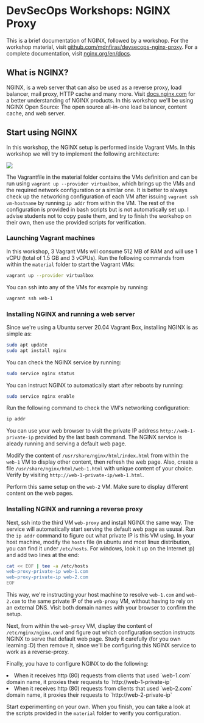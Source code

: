 # DevSecOps Workshops: NGINX Proxy

This is a brief documentation of NGINX, followed by a workshop. For the workshop material, visit <a href="https://github.com/mdnfiras/devsecops-nginx-proxy" target="_blank">github.com/mdnfiras/devsecops-nginx-proxy</a>. For a complete documentation, visit <a href="https://nginx.org/en/docs/" target="_blank">nginx.org/en/docs</a>.

## What is NGINX?

NGINX, is a web server that can also be used as a reverse proxy, load balancer, mail proxy, HTTP cache and many more. Visit <a href="https://docs.nginx.com" target="_blank">docs.nginx.com</a> for a better understanding of NGINX products. In this workshop we'll be using NGINX Open Source: The open source all-in-one load balancer, content cache, and web server.

## Start using NGINX

In this workshop, the NGINX setup is performed inside Vagrant VMs. In this workshop we will try to implement the following architecture:

<img src="target-arch"/>

The Vagrantfile in the material folder contains the VMs definition and can be run using `vagrant up --provider virtualbox`, which brings up the VMs and the required network configuration or a similar one. It is better to always check up the networking configuration of each VM after issuing `vagrant ssh vm-hostname` by running `ip addr` from within the VM. The rest of the configuration is provided in bash scripts but is not automatically set up. I advise students not to copy paste them, and try to finish the workshop on their own, then use the provided scripts for verification.

### Launching Vagrant machines

In this workshop, 3 Vagrant VMs will consume 512 MB of RAM and will use 1 vCPU (total of 1.5 GB and 3 vCPUs). Run the following commands from within the `material` folder to start the Vagrant VMs:

```bash
vagrant up --provider virtualbox
```

You can ssh into any of the VMs for example by running:

```bash
vagrant ssh web-1
```

### Installing NGINX and running a web server

Since we're using a Ubuntu server 20.04 Vagrant Box, installing NGINX is as simple as:

```bash
sudo apt update
sudo apt install nginx
```

You can check the NGINX service by running:

```bash
sudo service nginx status
```

You can instruct NGINX to automatically start after reboots by running:
```bash
sudo service nginx enable
```

Run the following command to check the VM's networking configuration:

```bash
ip addr
```

You can use your web browser to visit the private IP address `http://web-1-private-ip` provided by the last bash command. The NGINX service is aleady running and serving a default web page.

Modify the content of `/usr/share/nginx/html/index.html` from within the `web-1` VM to display other content, then refresh the web page. Also, create a file `/usr/share/nginx/html/web-1.html` with unique content of your choice. Verify by visiting `http://web-1-private-ip/web-1.html`.

Perform this same setup on the `web-2` VM. Make sure to display different content on the web pages.

### Installing NGINX and running a reverse proxy

Next, ssh into the third VM `web-proxy` and install NGINX the same way. The service will automatically start serving the default web page as ususal. Run the `ip addr` command to figure out what private IP is this VM using. In your host machine, modify the `hosts` file (in ubuntu and most linux distribution, you can find it under `/etc/hosts`. For windows, look it up on the Internet :p) and add two lines at the end:

```bash
cat << EOF | tee -a /etc/hosts
web-proxy-private-ip web-1.com
web-proxy-private-ip web-2.com
EOF
```

This way, we're instructing your host machine to resolve `web-1.com` and `web-2.com` to the same private IP of the `web-proxy` VM, without having to rely on an external DNS. Visit both domain names with your browser to confirm the setup.

Next, from within the `web-proxy` VM, display the content of `/etc/nginx/nginx.conf` and figure out which configuration section instructs NGINX to serve that default web page. Study it carefully (for you own learning :D) then remove it, since we'll be configuring this NGINX service to work as a reverse-proxy.

Finally, you have to configure NGINX to do the following:
<li>When it receives http (80) requests from clients that used `web-1.com` domain name, it proxies their requests to `http://web-1-private-ip`</li>
<li>When it receives http (80) requests from clients that used `web-2.com` domain name, it proxies their requests to `http://web-2-private-ip`</li>

Start experimenting on your own. When you finish, you can take a look at the scripts provided in the `material` folder to verify you configuration.

